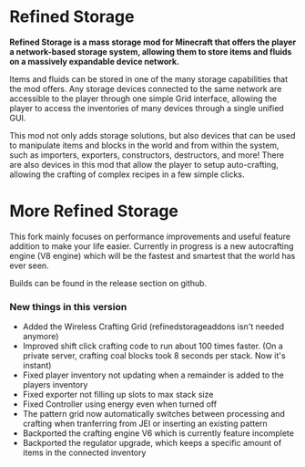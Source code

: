 # Refined Storage

**Refined Storage is a mass storage mod for Minecraft that offers the player a network-based storage system, allowing them to store items and fluids on a massively expandable device network.**

Items and fluids can be stored in one of the many storage capabilities that the mod offers. Any storage devices connected to the same network are accessible to the player through one simple Grid interface, allowing the player to access the inventories of many devices through a single unified GUI.

This mod not only adds storage solutions, but also devices that can be used to manipulate items and blocks in the world and from within the system, such as importers, exporters, constructors, destructors, and more! There are also devices in this mod that allow the player to setup auto-crafting, allowing the crafting of complex recipes in a few simple clicks.

# More Refined Storage

This fork mainly focuses on performance improvements and useful feature addition to make your life easier.
Currently in progress is a new autocrafting engine (V8 engine) which will be the fastest and smartest that the world has ever seen.

Builds can be found in the release section on github.

### New things in this version
- Added the Wireless Crafting Grid (refinedstorageaddons isn't needed anymore)
- Improved shift click crafting code to run about 100 times faster. (On a private server, crafting coal blocks took 8 seconds per stack. Now it's instant) 
- Fixed player inventory not updating when a remainder is added to the players inventory
- Fixed exporter not filling up slots to max stack size
- Fixed Controller using energy even when turned off
- The pattern grid now automatically switches between processing and crafting when tranferring from JEI or inserting an existing pattern
- Backported the crafting engine V6 which is currently feature incomplete
- Backported the regulator upgrade, which keeps a specific amount of items in the connected inventory

